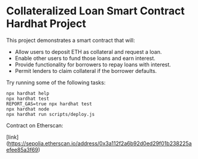 # Collateralized Loan Smart Contract Hardhat Project

This project demonstrates a smart contract that will:

- Allow users to deposit ETH as collateral and request a loan.
- Enable other users to fund those loans and earn interest.
- Provide functionality for borrowers to repay loans with interest.
- Permit lenders to claim collateral if the borrower defaults.

Try running some of the following tasks:

```shell
npx hardhat help
npx hardhat test
REPORT_GAS=true npx hardhat test
npx hardhat node
npx hardhat run scripts/deploy.js
```


Contract on Etherscan:

[link]
(https://sepolia.etherscan.io/address/0x3a112f2a6b92d0ed29f01b238225aefee85a3f69)